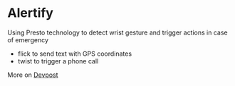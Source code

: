 # Alertify 
Using Presto technology to detect wrist gesture and trigger actions in case of emergency
* flick to send text with GPS coordinates
* twist to trigger a phone call

More on [Devpost](http://devpost.com/software/alertify "Devpost")
